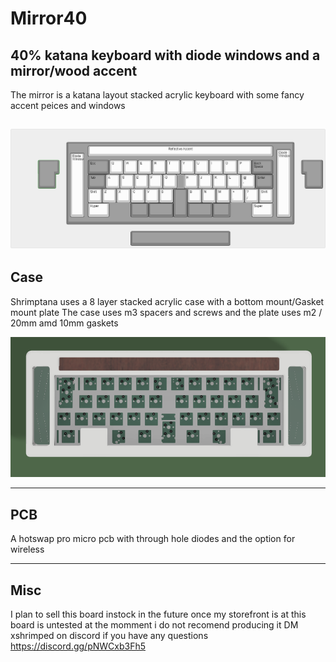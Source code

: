 # Mirror40
## 40% katana keyboard with diode windows and a mirror/wood accent



The mirror is a katana layout stacked acrylic keyboard with some fancy accent peices and windows

![alt text](https://github.com/ShrimpedKeyboard/Mirror40/blob/main/KLE/Mirror40.png?raw=true)
 --- 

## Case

Shrimptana uses a 8 layer stacked acrylic case with a bottom mount/Gasket mount plate
The case uses m3 spacers and screws and the plate uses m2 / 20mm amd 10mm gaskets

![alt text](https://github.com/ShrimpedKeyboard/Mirror40/blob/main/Pictures/Case%201.png?raw=true)


 --- 

## PCB

A hotswap pro micro pcb with through hole diodes and the option for wireless

 --- 

## Misc
I plan to sell this board instock in the future once my storefront is at 
this board is untested at the momment i do not recomend producing it 
DM xshrimped on discord if you have any questions
https://discord.gg/pNWCxb3Fh5
